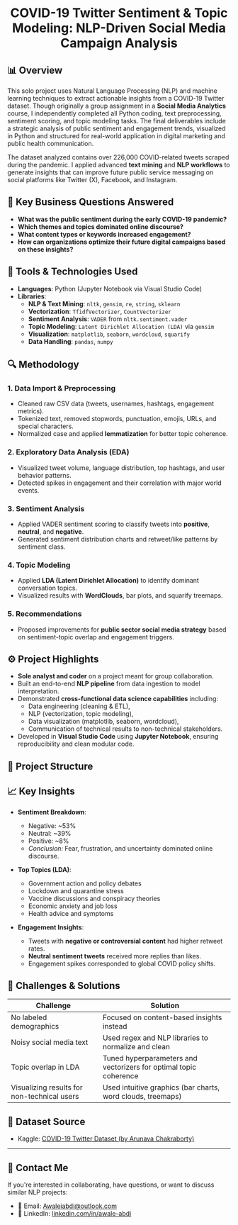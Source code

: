<h1 align="center">COVID-19 Twitter Sentiment & Topic Modeling: NLP-Driven Social Media Campaign Analysis</h1>

## 📊 Overview
This solo project uses Natural Language Processing (NLP) and machine learning techniques to extract actionable insights from a COVID-19 Twitter dataset. Though originally a group assignment in a **Social Media Analytics** course, I independently completed all Python coding, text preprocessing, sentiment scoring, and topic modeling tasks. The final deliverables include a strategic analysis of public sentiment and engagement trends, visualized in Python and structured for real-world application in digital marketing and public health communication.

The dataset analyzed contains over 226,000 COVID-related tweets scraped during the pandemic. I applied advanced **text mining** and **NLP workflows** to generate insights that can improve future public service messaging on social platforms like Twitter (X), Facebook, and Instagram.

## 📌 Key Business Questions Answered
- **What was the public sentiment during the early COVID-19 pandemic?**
- **Which themes and topics dominated online discourse?**
- **What content types or keywords increased engagement?**
- **How can organizations optimize their future digital campaigns based on these insights?**

## 🧠 Tools & Technologies Used
- **Languages**: Python (Jupyter Notebook via Visual Studio Code)
- **Libraries**:
  - **NLP & Text Mining**: `nltk`, `gensim`, `re`, `string`, `sklearn`
  - **Vectorization**: `TfidfVectorizer`, `CountVectorizer`
  - **Sentiment Analysis**: `VADER` from `nltk.sentiment.vader`
  - **Topic Modeling**: `Latent Dirichlet Allocation (LDA)` via `gensim`
  - **Visualization**: `matplotlib`, `seaborn`, `wordcloud`, `squarify`
  - **Data Handling**: `pandas`, `numpy`

## 🔍 Methodology

### 1. **Data Import & Preprocessing**
- Cleaned raw CSV data (tweets, usernames, hashtags, engagement metrics).
- Tokenized text, removed stopwords, punctuation, emojis, URLs, and special characters.
- Normalized case and applied **lemmatization** for better topic coherence.

### 2. **Exploratory Data Analysis (EDA)**
- Visualized tweet volume, language distribution, top hashtags, and user behavior patterns.
- Detected spikes in engagement and their correlation with major world events.

### 3. **Sentiment Analysis**
- Applied VADER sentiment scoring to classify tweets into **positive**, **neutral**, and **negative**.
- Generated sentiment distribution charts and retweet/like patterns by sentiment class.

### 4. **Topic Modeling**
- Applied **LDA (Latent Dirichlet Allocation)** to identify dominant conversation topics.
- Visualized results with **WordClouds**, bar plots, and squarify treemaps.

### 5. **Recommendations**
- Proposed improvements for **public sector social media strategy** based on sentiment-topic overlap and engagement triggers.

## ⚙️ Project Highlights
- **Sole analyst and coder** on a project meant for group collaboration.
- Built an end-to-end **NLP pipeline** from data ingestion to model interpretation.
- Demonstrated **cross-functional data science capabilities** including:
  - Data engineering (cleaning & ETL),
  - NLP (vectorization, topic modeling),
  - Data visualization (matplotlib, seaborn, wordcloud),
  - Communication of technical results to non-technical stakeholders.
- Developed in **Visual Studio Code** using **Jupyter Notebook**, ensuring reproducibility and clean modular code.

## 📁 Project Structure


## 📈 Key Insights

- **Sentiment Breakdown**:
  - Negative: ~53%
  - Neutral: ~39%
  - Positive: ~8%
  - *Conclusion:* Fear, frustration, and uncertainty dominated online discourse.

- **Top Topics (LDA)**:
  - Government action and policy debates
  - Lockdown and quarantine stress
  - Vaccine discussions and conspiracy theories
  - Economic anxiety and job loss
  - Health advice and symptoms

- **Engagement Insights**:
  - Tweets with **negative or controversial content** had higher retweet rates.
  - **Neutral sentiment tweets** received more replies than likes.
  - Engagement spikes corresponded to global COVID policy shifts.

## 🧩 Challenges & Solutions

| Challenge | Solution |
|----------|----------|
| No labeled demographics | Focused on content-based insights instead |
| Noisy social media text | Used regex and NLP libraries to normalize and clean |
| Topic overlap in LDA | Tuned hyperparameters and vectorizers for optimal topic coherence |
| Visualizing results for non-technical users | Used intuitive graphics (bar charts, word clouds, treemaps) |

## 🔗 Dataset Source
- Kaggle: [COVID-19 Twitter Dataset (by Arunava Chakraborty)](https://www.kaggle.com/datasets/arunavakrchakraborty/covid19-twitter-dataset)

---

## 📢 Contact Me

If you're interested in collaborating, have questions, or want to discuss similar NLP projects:

- 📧 Email: [Awaleiabdi@outlook.com](mailto:Awaleiabdi@outlook.com)  
- 💼 LinkedIn: [linkedin.com/in/awale-abdi](https://www.linkedin.com/in/awale-abdi/)  
